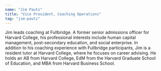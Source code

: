 ```yaml
---
name: "Jim Pautz"
title: "Vice President, Coaching Operations"
tag: "jim-pautz"
---
```

<p>
  Jim leads coaching at Fullbridge. A former senior admissions officer for Harvard College, his professional interests include human capital management, post-secondary education, and social enterprise. In addition to his coaching experience with Fullbridge participants, Jim is a resident tutor at Harvard College, where he focuses on career advising. He holds an AB from Harvard College, EdM from the Harvard Graduate School of Education, and MBA from Harvard Business School.
</p>
